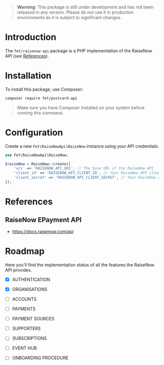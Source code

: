 > **Warning:** This package is still under development and has not been released in any version. Please do not use it in production environments as it is subject to significant changes.

# Introduction
The `fet/raisenow-api` package is a PHP implementation of the RaiseNow API (see [References](#references)).

# Installation
To install this package, use Composer:

```bash
composer require fet/postcard-api
```

> Make sure you have Composer installed on your system before running this command.

# Configuration
Create a new `Fet\RaiseNowApi\RaiseNow` instance using your API credentials:

```php
use Fet\RaiseNowApi\RaiseNow;

$raiseNow = RaiseNow::create([
    'uri' => 'RAISENOW_API_URI', // The base URL of the RaiseNow API
    'client_id' => 'RAISENOW_API_CLIENT_ID', // Your RaiseNow API client ID
    'client_secret' => 'RAISENOW_API_CLIENT_SECRET', // Your RaiseNow API client secret
]);
```

# References
## RaiseNow EPayment API
- https://docs.raisenow.com/api

# Roadmap
Here you'll find the implementation status of all the features the RaiseNow API provides.

- [x] AUTHENTICATION
- [x] ORGANISATIONS
- [ ] ACCOUNTS
- [ ] PAYMENTS
- [ ] PAYMENT SOURCES
- [ ] SUPPORTERS
- [ ] SUBSCRIPTIONS
- [ ] EVENT HUB
- [ ] ONBOARDING PROCEDURE

